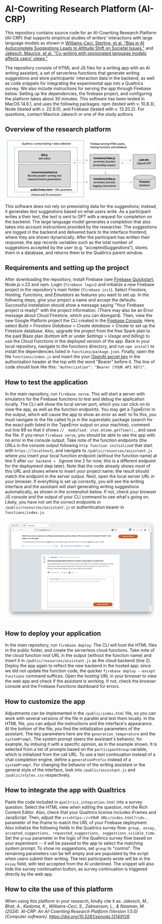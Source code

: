 # AI-Cowriting Research Platform (AI-CRP)
This repository contains source code for an AI-Cowriting Research Platform (AI-CRP) that supports empirical studies of writers' interactions with large language models as shown in [Williams-Ceci, Sterling, et al. "Bias in AI Autocomplete Suggestions Leads to Attitude Shift on Societal Issues."](https://osf.io/preprints/psyarxiv/mhjn6) and [Jakesch, Maurice, et al. "Co-writing with opinionated language models affects users’ views."](https://dl.acm.org/doi/fullHtml/10.1145/3544548.3581196)

The repository consists of HTML and JS files for a writing app with an AI writing assistant, a set of serverless functions that generate writing suggestions and store participants' interaction data in the backend, as well as code snippets for integrating the experimental app into a Qualtrics survey. We also include instructions for serving the app through Firebase below. Setting up the dependencies, the firebase project, and configuring the platform takes about 30 minutes. This software has been tested in MacOS 14.6.1, and uses the following packages: npm (tested with v. 10.8.3), Node (tested with v. 22.9.0), and Firebase (tested with v. 13.20.2). For questions, contact Maurice Jakesch or one of the study authors.

## Overview of the research platform
![](https://github.com/mauricejk/ai-cowriting-research-platform/blob/main/architecture.png?raw=true)

This software does not rely on preexisting data for the suggestions; instead, it generates text suggestions based on what users write. As a participant writes a their text, the text is sent to GPT with a request for completion on the backend. The large language model generates a completion that also takes into account instructions provided by the researcher. The suggestions are logged in the backend and delivered back to the interface frontend, where they are shown dynamically. After the participant has written their response, the app records variables such as the total number of suggestions accepted by the user (e.g. “acceptedSuggestions“), stores them in a database, and returns them to the Qualtrics parent window.

## Requirements and setting up the project
After downloading the repository, install Firebase (see [Firebase Quickstart](https://firebase.google.com/docs/hosting/quickstart), Node.js v.22 and npm. Login (`firebase login`) and initialize a new Firebase project in the repository's main folder (`firebase init`). Select *Firestore, Hosting, Functions, and Emulators* as features you want to set up. In the following steps, give your project a name and accept the defaults. Successful installation should show a message saying "Your Firebase project is ready!" with the project information. (There may also be an Error message about Cloud Firestore, which you can disregard). Then, view the new Google Platform project the CLI created in the [Firebase Console](https://console.firebase.google.com). Here, select *Build > Firestore Database > Create database > Create* to set up the Firestore database. Also, upgrade the project from the free Spark plan to the paid Blaze plan (bottom left or under *Settings > Usage and billing*) to use the Cloud Functions in the deployed version of the app. Back in your local repository, navigate to the functions directory, and run `npm install` to install the dependencies listed in `functions/package.json`. Finally, open the file `functions/index.js` and insert the your [OpenAI secret key](https://platform.openai.com/api-keys) in the authorization header at the top with the word "Bearer" before it. The line of code should look like this: `"Authorization": "Bearer [YOUR API KEY]"`.

## How to test the application
In the main repository, run `firebase serve`. This will start a server with emulators for the Firebase functions to test and debug the application locally. The CLI will show the local server port, which you can click on to view the app, as well as the function endpoints. You may get a TypeError in the output, which will cause the app to show an error as well: to fix this, you must navigate to the file called fs.js in the superstatic package (search for the exact path listed in the TypeError output on your machine), comment out line 89 so that it shows `//  modified: stat.mtime.getTime(),`, and save the file. If you rerun `firebase serve`, you should be able to see the app with no error in the console output. Take note of the function endpoints (the URLs in the console output following `http function initialized` that start with `https://localhost`), and navigate to `/public/resources/assistant.js` where you insert your local function endpoint (without the function name) at line 5 after `var backend = ` (ignore line 2 for now; this is a different endpoint for the deployment step later). Note that the code already shows most of this URL and shows where to insert your project name; the result should match the endpoint in the server output. Next, open the local server URL in your browser. If everything is set up correctly, you will see the writing interface and the assistant will start generating writing suggestions automatically, as shown in the screenshot below. If not, check your browser JS console and the output of your CLI command to see what's going on. Likely, you have not set the correct endpoints in `/public/resources/assistant.js` or authentication bearer in `functions/index.js`.

![](https://github.com/mauricejk/ai-cowriting-research-platform/blob/main/screenshot.png?raw=true)

## How to deploy your application
In the main repository, run `firebase deploy`. The CLI will host the HTML files in the public folder, and create the serverless cloud functions. Take note of the cloud function root URL in the output (without the function name) and insert it in `/public/resources/assistant.js` as the cloud backend (line 2). Deploy the app again to reflect the new backend in the hosted app; since we did not update the function code, the quicker `firebase deploy --except functions` command suffices. Open the hosting URL in your browser to view the web app and check if the assistant is working. If not, check the browser console and the Firebase Functions dashboard for errors.

## How to customize the app
Adjustments can be implemented in the `/public/index.html` file, so you can work with several versions of the file in parallel and test them locally. In the HTML file, you can adjust the instructions and the interface's appearance. At the bottom of the file, you find the initialization parameters of the assistant. The key parameters here are the `generation_temperature` and the `systemPrompt`. The system prompt steers the assistant's behavior, for example, by imbuing it with a specific opinion, as in the example shown. It is selected from a list of prompts based on the `participantGroup` variable, which is initialized from the call URL. To use a text continuation instead of a chat completion engine, define a `generationPrefix` instead of a `systemPrompt`. For changing the behavior of the writing assistant or the general style of the interface, look into `/public/assistant.js` and `/public/styles.css` respectively.

## How to integrate the app with Qualtrics
Paste the code included in `qualtrics_integration.html` into a survey question. Select the HTML view when editing the question, not the Rich Content Editor. Also, check that your Qualtrics license includes iFrames and JavaScript. Then, adjust the `src=https://<YOUR URL>/index.html?rid=..` parameter of the iframe to match the URL of your Firebase deployment. Also initialize the following fields in the Qualtrics survey flow: `group, essay, accepted_suggestions, requested_suggestions, suggestions_visible_time`. Set the `group` parameter in the logic of the Qualtrics survey flow based on your experiment -- it will be passed to the app to select the matching system prompt. To show no suggestions, set  `group` to "control". The remaining parameters can be left empty and are populated by the script when users submit their writing. The text participants wrote will be in the `essay` field, with text accepted from the AI  underlined. The snippet will also hide the survey continuation button, as survey continuation is triggered directly by the web app.

## How to cite the use of this platform
When using this platform in your research, kindly cite it as: *Jakesch, M., Bhat, A., Kadoma, K., Williams-Ceci, S., Zalmanson, L., & Naaman, M. (2024). AI-CRP: An AI-Cowriting Research Platform (Version 1.0.0) [Computer software]. https://doi.org/10.5281/zenodo.13149126.*
